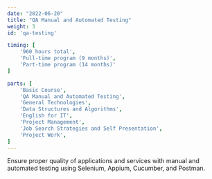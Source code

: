 ```yaml
---
date: "2022-06-20"
title: "QA Manual and Automated Testing"
weight: 3
id: 'qa-testing'

timing: [
    '960 hours total',
    'Full-time program (9 months)',
    'Part-time program (14 months)'
]

parts: [
    'Basic Course',
    'QA Manual and Automated Testing',
    'General Technologies',
    'Data Structures and Algorithms',
    'English for IT',
    'Project Management',
    'Job Search Strategies and Self Presentation',
    'Project Work',
]
---
```


Ensure proper quality of applications and services with manual and automated testing using Selenium, Appium, Cucumber, and Postman.

